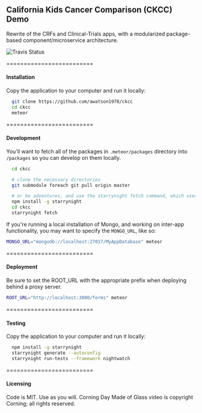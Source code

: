 ## California Kids Cancer Comparison (CKCC) Demo

Rewrite of the CRFs and Clinical-Trials apps, with a modularized package-based component/microservice architecture.

![Travis Status](https://travis-ci.org/awatson1978/ckcc.svg?branch=multiuser)

=========================
#### Installation  
Copy the application to your computer and run it locally:

````sh
  git clone https://github.com/awatson1978/ckcc
  cd ckcc
  meteor
````


=========================
#### Development
You'll want to fetch all of the packages in ``.meteor/packages`` directory into ``/packages`` so you can develop on them locally.

````sh
  cd ckcc

  # clone the necessary directories
  git submodule foreach git pull origin master

  # or be adventures, and use the starrynight fetch command, which uses the .meteor/repo file
  npm install -g starrynight
  cd ckcc
  starrynight fetch
````

If you're running a local installation of Mongo, and working on inter-app functionality, you may want to specify the ``MONGO_URL``, like so:
````sh
MONGO_URL="mongodb://localhost:27017/MyAppDatabase" meteor
````


=========================
#### Deployment
Be sure to set the ROOT_URL with the appropriate prefix when deploying behind a proxy server.

````sh
ROOT_URL="http://localhost:3000/forms" meteor
````

=========================
#### Testing  
Copy the application to your computer and run it locally:

````sh
  npm install -g starrynight
  starrynight generate --autoconfig
  starrynight run-tests --framework nightwatch
````


=========================
#### Licensing  

Code is MIT.  Use as you will.
Corning Day Made of Glass video is copyright Corning; all rights reserved.
